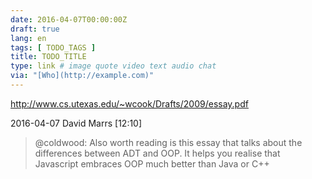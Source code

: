 ```yaml
---
date: 2016-04-07T00:00:00Z
draft: true
lang: en
tags: [ TODO_TAGS ]
title: TODO_TITLE
type: link # image quote video text audio chat
via: "[Who](http://example.com)"
---
```


<http://www.cs.utexas.edu/~wcook/Drafts/2009/essay.pdf>

2016-04-07
David Marrs [12:10]
> @coldwood: Also worth reading is this essay that talks about the differences between ADT and OOP. It helps you realise that Javascript embraces OOP much better than Java or C++



